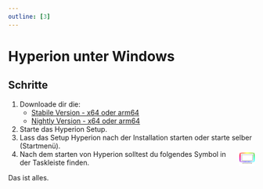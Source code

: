 ```yaml
---
outline: [3]
---
```


# Hyperion unter Windows

## Schritte

1. Downloade dir die:
    - [Stabile Version - x64 oder arm64](https://github.com/hyperion-project/hyperion.ng/releases/latest)
    - [Nightly Version - x64 oder arm64](https://github.com/hyperion-project/hyperion.ng/releases/tag/nightly)
2. Starte das Hyperion Setup.
3. Lass das Setup Hyperion nach der Installation starten oder starte selber (Startmenü).
4. <span style="display: inline-flex; gap: .3rem; align-items: center;">Nach dem starten von Hyperion solltest du folgendes Symbol in der Taskleiste finden. <img src="/icons/head/favicon-32x32.png" alt="Hyperion installer"></span>

<ImageWrap src="/images/de/windows_installer_license.png" imgAlign='left' />
<ImageWrap src="/images/de/windows_installer_components.png" imgAlign='left' />
<ImageWrap src="/images/de/windows_installer_tasks.png" imgAlign='left' />
<ImageWrap src="/images/de/windows_webui.png" imgAlign='left' />

Das ist alles.
